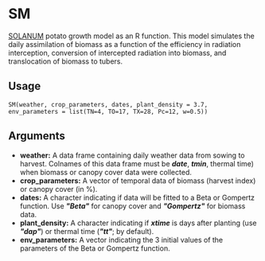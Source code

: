 SM
=====

[SOLANUM](https://doi.org/10.21223/P3/E71OS6) potato growth model as an R function. This model simulates the daily assimilation of biomass as a function of the efficiency in radiation interception, conversion of intercepted radiation into biomass, and translocation of biomass to tubers. 

Usage
-----
```{r eval=F}
SM(weather, crop_parameters, dates, plant_density = 3.7, env_parameters = list(TN=4, TO=17, TX=28, Pc=12, w=0.5))
```
Arguments
-----
- **weather:** A data frame containing daily weather data from sowing to harvest. Colnames of this data frame must be __*date*__, __*tmin*__, thermal time) when biomass or canopy cover data were collected.
- **crop_parameters:** A vector of temporal data of biomass (harvest index) or canopy cover (in %). 
- **dates:** A character indicating if data will be fitted to a Beta or Gompertz function. Use __*"Beta"*__ for canopy cover and __*"Gompertz"*__ for biomass data.
- **plant_density:** A character indicating if __*xtime*__ is days after planting (use __*"dap"*__) or thermal time (__*"tt"*__; by default).
- **env_parameters:** A vector indicating the 3 initial values of the parameters of the Beta or Gompertz function.
